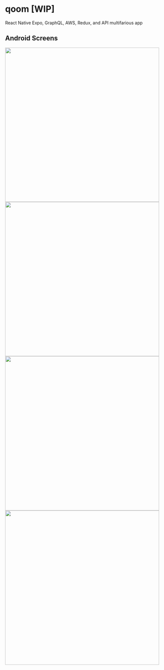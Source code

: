 # qoom [WIP]
React Native Expo, GraphQL, AWS, Redux, and API multifarious app  
## Android Screens  

<img src="https://user-images.githubusercontent.com/40769994/236634868-29fb20b9-1071-4b45-9e71-72dbba8c3b9b.jpg" height="500"> <img src="https://user-images.githubusercontent.com/40769994/236634877-f493d0a9-1054-43fc-8954-d07e3e64586a.jpg" height="500">  
<img src="https://user-images.githubusercontent.com/40769994/236634879-ba7b6b9d-0ac9-4338-893f-a4d76632cd00.jpg" height="500"> <img src="https://user-images.githubusercontent.com/40769994/236634886-6d55ac50-ea3c-4bb5-b6b3-065c33c0ccf3.jpg" height="500">  
